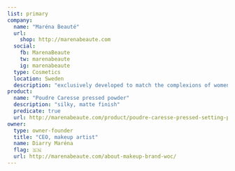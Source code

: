 ```yaml
---
list: primary
company:
  name: "Maréna Beauté"
  url:
    shop: http://marenabeaute.com
  social:
    fb: MarenaBeaute
    tw: marenabeaute
    ig: marenabeaute
  type: Cosmetics
  location: Sweden
  description: "exclusively developed to match the complexions of women of color"
product:
  name: "Poudre Caresse pressed powder"
  description: "silky, matte finish"
  predicate: true
  url: http://marenabeaute.com/product/poudre-caresse-pressed-setting-powder/
owner:
  type: owner-founder
  title: "CEO, makeup artist"
  name: Diarry Maréna
  flag: 🇸🇳
  url: http://marenabeaute.com/about-makeup-brand-woc/
---
```

